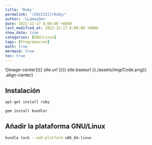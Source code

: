 ```yaml
---
title: 'Ruby'
permalink: '/20221217/Ruby/'
author: 'LLamasDev'
date: 2022-12-17 8:00:00 +0800
last_modified_at: 2022-12-17 8:00:00 +0800
show_date: true
categories: [GNU/Linux]
tags: [Programacion]
math: true
mermaid: true
toc: true
---
```


![image-center]({{ site.url }}{{ site.baseurl }}./assets/img/Code.png){: .align-center}

## Instalación

```bash
apt-get install ruby

gem install bundler
```

## Añadir la plataforma GNU/Linux

```bash
bundle lock --add-platform x86_64-linux
```